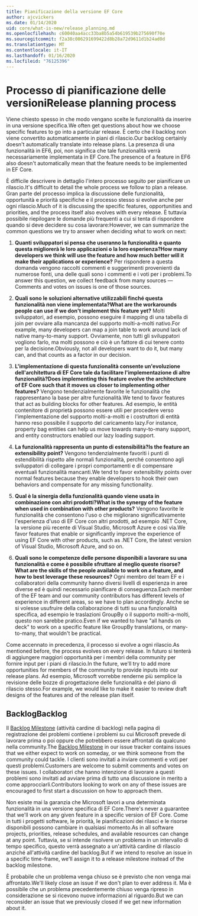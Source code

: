 ```yaml
---
title: Pianificazione della versione EF Core
author: ajcvickers
ms.date: 01/14/2020
uid: core/what-is-new/release_planning.md
ms.openlocfilehash: c60040aa4acc33ba8b5a54b619539b275690f70e
ms.sourcegitcommit: f2a38c086291699422d8b28a72d9611d1b24ad0d
ms.translationtype: MT
ms.contentlocale: it-IT
ms.lasthandoff: 01/16/2020
ms.locfileid: "76125396"
---
```

# <a name="release-planning-process"></a><span data-ttu-id="6c249-102">Processo di pianificazione delle versioni</span><span class="sxs-lookup"><span data-stu-id="6c249-102">Release planning process</span></span>

<span data-ttu-id="6c249-103">Viene chiesto spesso in che modo vengano scelte le funzionalità da inserire in una versione specifica.</span><span class="sxs-lookup"><span data-stu-id="6c249-103">We often get questions about how we choose specific features to go into a particular release.</span></span>
<span data-ttu-id="6c249-104">È certo che il backlog non viene convertito automaticamente in piani di rilascio.</span><span class="sxs-lookup"><span data-stu-id="6c249-104">Our backlog certainly doesn't automatically translate into release plans.</span></span>
<span data-ttu-id="6c249-105">La presenza di una funzionalità in EF6, poi, non significa che tale funzionalità verrà necessariamente implementata in EF Core.</span><span class="sxs-lookup"><span data-stu-id="6c249-105">The presence of a feature in EF6 also doesn't automatically mean that the feature needs to be implemented in EF Core.</span></span>

<span data-ttu-id="6c249-106">È difficile descrivere in dettaglio l'intero processo seguito per pianificare un rilascio.</span><span class="sxs-lookup"><span data-stu-id="6c249-106">It's difficult to detail the whole process we follow to plan a release.</span></span>
<span data-ttu-id="6c249-107">Gran parte del processo implica la discussione delle funzionalità, opportunità e priorità specifiche e il processo stesso si evolve anche per ogni rilascio.</span><span class="sxs-lookup"><span data-stu-id="6c249-107">Much of it is discussing the specific features, opportunities and priorities, and the process itself also evolves with every release.</span></span>
<span data-ttu-id="6c249-108">È tuttavia possibile riepilogare le domande più frequenti a cui si tenta di rispondere quando si deve decidere su cosa lavorare:</span><span class="sxs-lookup"><span data-stu-id="6c249-108">However, we can summarize the common questions we try to answer when deciding what to work on next:</span></span>

1. <span data-ttu-id="6c249-109">**Quanti sviluppatori si pensa che useranno la funzionalità e quanto questa migliorerà le loro applicazioni o la loro esperienza?**</span><span class="sxs-lookup"><span data-stu-id="6c249-109">**How many developers we think will use the feature and how much better will it make their applications or experience?**</span></span> <span data-ttu-id="6c249-110">Per rispondere a questa domanda vengono raccolti commenti e suggerimenti provenienti da numerose fonti, una delle quali sono i commenti e i voti per i problemi.</span><span class="sxs-lookup"><span data-stu-id="6c249-110">To answer this question, we collect feedback from many sources — Comments and votes on issues is one of those sources.</span></span>

2. <span data-ttu-id="6c249-111">**Quali sono le soluzioni alternative utilizzabili finché questa funzionalità non viene implementata?**</span><span class="sxs-lookup"><span data-stu-id="6c249-111">**What are the workarounds people can use if we don't implement this feature yet?**</span></span> <span data-ttu-id="6c249-112">Molti sviluppatori, ad esempio, possono eseguire il mapping di una tabella di join per ovviare alla mancanza del supporto molti-a-molti nativo.</span><span class="sxs-lookup"><span data-stu-id="6c249-112">For example, many developers can map a join table to work around lack of native many-to-many support.</span></span> <span data-ttu-id="6c249-113">Ovviamente, non tutti gli sviluppatori vogliono farlo, ma molti possono e ciò è un fattore di cui tenere conto per la decisione.</span><span class="sxs-lookup"><span data-stu-id="6c249-113">Obviously, not all developers want to do it, but many can, and that counts as a factor in our decision.</span></span>

3. <span data-ttu-id="6c249-114">**L'implementazione di questa funzionalità consente un'evoluzione dell'architettura di EF Core tale da facilitare l'implementazione di altre funzionalità?**</span><span class="sxs-lookup"><span data-stu-id="6c249-114">**Does implementing this feature evolve the architecture of EF Core such that it moves us closer to implementing other features?**</span></span> <span data-ttu-id="6c249-115">Vengono tendenzialmente favorite le funzionalità che rappresentano la base per altre funzionalità.</span><span class="sxs-lookup"><span data-stu-id="6c249-115">We tend to favor features that act as building blocks for other features.</span></span> <span data-ttu-id="6c249-116">Ad esempio, le entità contenitore di proprietà possono essere utili per procedere verso l'implementazione del supporto molti-a-molti e i costruttori di entità hanno reso possibile il supporto del caricamento lazy.</span><span class="sxs-lookup"><span data-stu-id="6c249-116">For instance, property bag entities can help us move towards many-to-many support, and entity constructors enabled our lazy loading support.</span></span>

4. <span data-ttu-id="6c249-117">**La funzionalità rappresenta un punto di estensibilità?**</span><span class="sxs-lookup"><span data-stu-id="6c249-117">**Is the feature an extensibility point?**</span></span> <span data-ttu-id="6c249-118">Vengono tendenzialmente favoriti i punti di estendibilità rispetto alle normali funzionalità, perché consentono agli sviluppatori di collegare i propri comportamenti e di compensare eventuali funzionalità mancanti.</span><span class="sxs-lookup"><span data-stu-id="6c249-118">We tend to favor extensibility points over normal features because they enable developers to hook their own behaviors and compensate for any missing functionality.</span></span>

5. <span data-ttu-id="6c249-119">**Qual è la sinergia della funzionalità quando viene usata in combinazione con altri prodotti?**</span><span class="sxs-lookup"><span data-stu-id="6c249-119">**What is the synergy of the feature when used in combination with other products?**</span></span> <span data-ttu-id="6c249-120">Vengono favorite le funzionalità che consentono l'uso o che migliorano significativamente l'esperienza d'uso di EF Core con altri prodotti, ad esempio .NET Core, la versione più recente di Visual Studio, Microsoft Azure e così via.</span><span class="sxs-lookup"><span data-stu-id="6c249-120">We favor features that enable or significantly improve the experience of using EF Core with other products, such as .NET Core, the latest version of Visual Studio, Microsoft Azure, and so on.</span></span>

6. <span data-ttu-id="6c249-121">**Quali sono le competenze delle persone disponibili a lavorare su una funzionalità e come è possibile sfruttare al meglio queste risorse?**</span><span class="sxs-lookup"><span data-stu-id="6c249-121">**What are the skills of the people available to work on a feature, and how to best leverage these resources?**</span></span> <span data-ttu-id="6c249-122">Ogni membro del team EF e i collaboratori della community hanno diversi livelli di esperienza in aree diverse ed è quindi necessario pianificare di conseguenza.</span><span class="sxs-lookup"><span data-stu-id="6c249-122">Each member of the EF team and our community contributors has different levels of experience in different areas, so we have to plan accordingly.</span></span> <span data-ttu-id="6c249-123">Anche se si volesse usufruire della collaborazione di tutti su una funzionalità specifica, ad esempio le traslazioni GroupBy o il supporto molti-a-molti, questo non sarebbe pratico.</span><span class="sxs-lookup"><span data-stu-id="6c249-123">Even if we wanted to have "all hands on deck" to work on a specific feature like GroupBy translations, or many-to-many, that wouldn't be practical.</span></span>

<span data-ttu-id="6c249-124">Come accennato in precedenza, il processo si evolve a ogni rilascio.</span><span class="sxs-lookup"><span data-stu-id="6c249-124">As mentioned before, the process evolves on every release.</span></span>
<span data-ttu-id="6c249-125">In futuro si tenterà di aggiungere maggiori opportunità per i membri della community per fornire input per i piani di rilascio.</span><span class="sxs-lookup"><span data-stu-id="6c249-125">In the future, we'll try to add more opportunities for members of the community to provide inputs into our release plans.</span></span>
<span data-ttu-id="6c249-126">Ad esempio, Microsoft vorrebbe renderne più semplice la revisione delle bozze di progettazione delle funzionalità e del piano di rilascio stesso.</span><span class="sxs-lookup"><span data-stu-id="6c249-126">For example, we would like to make it easier to review draft designs of the features and of the release plan itself.</span></span>

## <a name="backlog"></a><span data-ttu-id="6c249-127">Backlog</span><span class="sxs-lookup"><span data-stu-id="6c249-127">Backlog</span></span>

<span data-ttu-id="6c249-128">Il [Backlog Milestone](https://github.com/aspnet/EntityFrameworkCore/issues?q=is%3Aopen+is%3Aissue+milestone%3ABacklog+sort%3Areactions-%2B1-desc) (attività cardine di backlog) nella pagina di registrazione dei problemi contiene i problemi su cui Microsoft prevede di lavorare prima o poi oppure che potrebbero essere affrontati da qualcuno nella community.</span><span class="sxs-lookup"><span data-stu-id="6c249-128">The [Backlog Milestone](https://github.com/aspnet/EntityFrameworkCore/issues?q=is%3Aopen+is%3Aissue+milestone%3ABacklog+sort%3Areactions-%2B1-desc) in our issue tracker contains issues that we either expect to work on someday, or we think someone from the community could tackle.</span></span>
<span data-ttu-id="6c249-129">I clienti sono invitati a inviare commenti e voti per questi problemi.</span><span class="sxs-lookup"><span data-stu-id="6c249-129">Customers are welcome to submit comments and votes on these issues.</span></span>
<span data-ttu-id="6c249-130">I collaboratori che hanno intenzione di lavorare a questi problemi sono invitati ad avviare prima di tutto una discussione in merito a come approcciarli.</span><span class="sxs-lookup"><span data-stu-id="6c249-130">Contributors looking to work on any of these issues are encouraged to first start a discussion on how to approach them.</span></span>

<span data-ttu-id="6c249-131">Non esiste mai la garanzia che Microsoft lavori a una determinata funzionalità in una versione specifica di EF Core.</span><span class="sxs-lookup"><span data-stu-id="6c249-131">There's never a guarantee that we'll work on any given feature in a specific version of EF Core.</span></span>
<span data-ttu-id="6c249-132">Come in tutti i progetti software, le priorità, le pianificazioni dei rilasci e le risorse disponibili possono cambiare in qualsiasi momento.</span><span class="sxs-lookup"><span data-stu-id="6c249-132">As in all software projects, priorities, release schedules, and available resources can change at any point.</span></span>
<span data-ttu-id="6c249-133">Tuttavia, se si intende risolvere un problema in un intervallo di tempo specifico, questo verrà assegnato a un'attività cardine di rilascio anziché all'attività cardine del backlog.</span><span class="sxs-lookup"><span data-stu-id="6c249-133">But if we intend to resolve an issue in a specific time-frame, we'll assign it to a release milestone instead of the backlog milestone.</span></span>

<span data-ttu-id="6c249-134">È probabile che un problema venga chiuso se è previsto che non venga mai affrontato.</span><span class="sxs-lookup"><span data-stu-id="6c249-134">We'll likely close an issue if we don't plan to ever address it.</span></span>
<span data-ttu-id="6c249-135">Ma è possibile che un problema precedentemente chiuso venga ripreso in considerazione se si ricevono nuove informazioni al riguardo.</span><span class="sxs-lookup"><span data-stu-id="6c249-135">But we can reconsider an issue that we previously closed if we get new information about it.</span></span>
